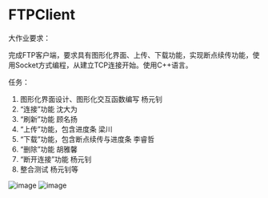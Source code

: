# FTPClient

大作业要求：

完成FTP客户端，要求具有图形化界面、上传、下载功能，实现断点续传功能，使用Socket方式编程，从建立TCP连接开始。使用C++语言。

任务：
1.	图形化界面设计、图形化交互函数编写 杨元钊
2.	“连接”功能 沈大为
3.	“刷新”功能 顾名扬
4.	“上传”功能，包含进度条 梁川
5.	“下载”功能，包含断点续传与进度条 李睿哲
6.	“删除”功能 胡雅馨
7.	“断开连接”功能 杨元钊
8.	整合测试 杨元钊等

![image](https://user-images.githubusercontent.com/47497861/201477199-954dbe8c-47f0-4dd9-8efc-c5697083dc55.png)
![image](https://user-images.githubusercontent.com/47497861/201477210-43555376-8383-435b-a4e1-c01639b8ef01.png)
